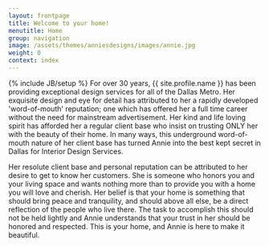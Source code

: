 ```yaml
---
layout: frontpage
title: Welcome to your home!
menutitle: Home
group: navigation
image: /assets/themes/anniesdesigns/images/annie.jpg
weight: 0
context: index
---
```

{% include JB/setup %}
For over 30 years, {{ site.profile.name }} has been providing exceptional design
services for all of the Dallas Metro.  Her exquisite design and eye for detail
has attributed to her a rapidly developed 'word-of-mouth' reputation; one which
has offered her a full time career without the need for mainstream advertisement.
Her kind and life loving spirit has afforded her a regular client base who
insist on trusting ONLY her with the beauty of their home.  In many ways, this
underground word-of-mouth nature of her client base has turned Annie into the
best kept secret in Dallas for Interior Design Services.

Her resolute client base and personal reputation can be attributed to her desire
to get to know her customers.  She is someone who honors you and your living
space and wants nothing more than to provide you with a home you will love and
cherish.  Her belief is that your home is something that should bring peace and
tranquility, and should above all else, be a direct reflection of the people who
live there.  The task to accomplish this should not be held lightly and Annie
understands that your trust in her should be honored and respected.  This is
your home, and Annie is here to make it beautiful.
